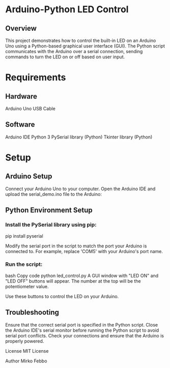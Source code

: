 # Arduino-Python LED Control
## Overview
This project demonstrates how to control the built-in LED on an Arduino Uno using a Python-based graphical user interface (GUI). The Python script communicates with the Arduino over a serial connection, sending commands to turn the LED on or off based on user input.

# Requirements
## Hardware
Arduino Uno
USB Cable 

## Software
Arduino IDE
Python 3
PySerial library (Python)
Tkinter library (Python)

# Setup
## Arduino Setup
Connect your Arduino Uno to your computer.
Open the Arduino IDE and upload the serial_demo.ino file to the Arduino:

## Python Environment Setup

### Install the PySerial library using pip:

pip install pyserial

Modify the serial port in the script to match the port your Arduino is connected to. For example, replace 'COM5' with your Arduino's port name.

### Run the script:

bash
Copy code
python led_control.py
A GUI window with "LED ON" and "LED OFF" buttons will appear.
The number at the top will be the potentiometer value.

Use these buttons to control the LED on your Arduino.

## Troubleshooting
Ensure that the correct serial port is specified in the Python script.
Close the Arduino IDE's serial monitor before running the Python script to avoid serial port conflicts.
Check your connections and ensure that the Arduino is properly powered.

License
MIT License

Author
Mirko Febbo

